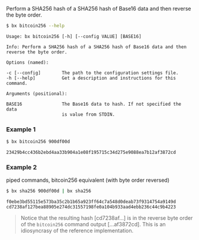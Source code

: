 Perform a SHA256 hash of a SHA256 hash of Base16 data and then reverse the byte order. 
```sh
$ bx bitcoin256 --help
```
```
Usage: bx bitcoin256 [-h] [--config VALUE] [BASE16]                      

Info: Perform a SHA256 hash of a SHA256 hash of Base16 data and then     
reverse the byte order.                                                  

Options (named):

-c [--config]        The path to the configuration settings file.        
-h [--help]          Get a description and instructions for this command.

Arguments (positional):

BASE16               The Base16 data to hash. If not specified the data  
                     is value from STDIN.
```
### Example 1
```sh
$ bx bitcoin256 900df00d
```
```
23429b4cc436b2ebd4aa33b904a1e08f195715c34d275e9088ea7b12af3872cd
```
### Example 2
piped commands, bitcoin256 equivalent (with byte order reversed)
```sh
$ bx sha256 900df00d | bx sha256
```
```
f0ebe3bd55115e573ba35c2b1b65a923ff64c7a548d0deab73f9314754a9149d
cd7238af127bea88905e274dc31557198fe0a104b933aad4ebb236c44c9b4223
```

> Notice that the resulting hash [cd7238af...] is in the reverse byte order of the `bitcoin256` command output [...af3872cd]. This is an idiosyncrasy of the reference implementation.